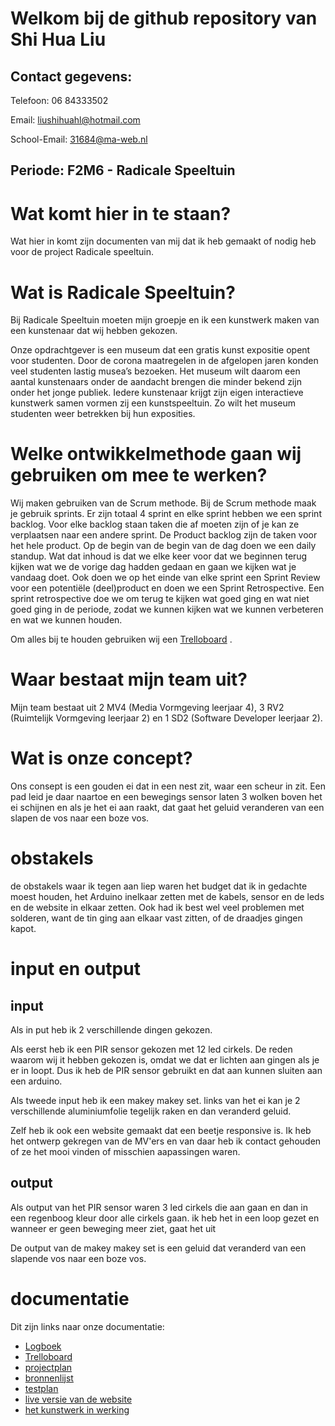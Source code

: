 # Welkom bij de github repository van Shi Hua Liu

## Contact gegevens:

Telefoon: 06 84333502 

Email: liushihuahl@hotmail.com

School-Email: 31684@ma-web.nl

## Periode: F2M6 - Radicale Speeltuin

# Wat komt hier in te staan?

Wat hier in komt zijn documenten van mij dat ik heb gemaakt of nodig heb voor de project Radicale speeltuin.

# Wat is Radicale Speeltuin?

Bij Radicale Speeltuin moeten mijn groepje en ik een kunstwerk maken van een kunstenaar dat wij hebben gekozen.

Onze opdrachtgever is een museum dat een gratis kunst expositie opent voor studenten. Door de corona maatregelen in de afgelopen jaren konden veel studenten lastig musea’s bezoeken. Het museum wilt daarom een aantal kunstenaars onder de aandacht brengen die minder bekend zijn onder het jonge publiek. Iedere kunstenaar krijgt zijn eigen interactieve kunstwerk samen vormen zij een kunstspeeltuin. Zo wilt het museum studenten weer betrekken bij hun exposities.

# Welke ontwikkelmethode gaan wij gebruiken om mee te werken? 

Wij maken gebruiken van de Scrum methode. Bij de Scrum methode maak je gebruik sprints. Er zijn totaal 4 sprint en elke sprint hebben we een sprint backlog. Voor elke backlog staan taken die af moeten zijn of je kan ze verplaatsen naar een andere sprint. De Product backlog zijn de taken voor het hele product. Op de begin van de begin van de dag doen we een daily standup. Wat dat inhoud is dat we elke keer voor dat we beginnen terug kijken wat we de vorige dag hadden gedaan en gaan we kijken wat je vandaag doet. Ook doen we op het einde van elke sprint een Sprint Review voor een potentiële (deel)product en doen we een Sprint Retrospective. Een sprint retrospective doe we om terug te kijken wat goed ging en wat niet goed ging in de periode, zodat we kunnen kijken wat we kunnen verbeteren en wat we kunnen houden.

Om alles bij te houden gebruiken wij een [Trelloboard](https://trello.com/b/MdpxDHgO/radicale-speeltuin) .

# Waar bestaat mijn team uit?

Mijn team bestaat uit 2 MV4 (Media Vormgeving leerjaar 4), 3 RV2 (Ruimtelijk Vormgeving leerjaar 2) en 1 SD2 (Software Developer leerjaar 2).

# Wat is onze concept?

Ons consept is een gouden ei dat in een nest zit, waar een scheur in zit. Een  pad leid je daar naartoe en een bewegings sensor laten 3 wolken boven het ei schijnen en als je het ei aan raakt, dat gaat het geluid veranderen van een slapen de vos naar een boze vos.


# obstakels
de obstakels waar ik tegen aan liep waren het budget dat ik in gedachte moest houden, het Arduino inelkaar zetten met de kabels, sensor en de leds en de website in elkaar zetten. Ook had ik best wel veel problemen met solderen, want de tin ging aan elkaar vast zitten, of de draadjes gingen kapot.

# input en output

## input

Als in put heb ik 2 verschillende dingen gekozen.

Als eerst heb ik een PIR sensor gekozen met 12 led cirkels. De reden waarom wij it hebben gekozen is, omdat we dat er lichten aan gingen als je er in loopt. Dus ik heb de PIR sensor gebruikt en dat aan kunnen sluiten aan een arduino. 

Als tweede input heb ik een makey makey set. links van het ei kan je 2 verschillende aluminiumfolie tegelijk raken en dan veranderd geluid.

Zelf heb ik ook een website gemaakt dat een beetje responsive is. Ik heb het ontwerp gekregen van de MV'ers en van daar heb ik contact gehouden of ze het mooi vinden of misschien aapassingen waren.

## output

Als output van het PIR sensor waren 3 led cirkels die aan gaan en dan in een regenboog kleur door alle cirkels gaan. ik heb het in een loop gezet en wanneer er geen beweging meer ziet, gaat het uit

De output van de makey makey set is een geluid dat veranderd van een slapende vos naar een boze vos.

# documentatie

Dit zijn links naar onze documentatie:

* [Logboek](https://docs.google.com/document/d/1InY-Az6w4eEIcxu_jN3qKdkGnfcNWLbTPF8sPrZ9gZY/edit?usp=sharing)
* [Trelloboard](https://trello.com/b/MdpxDHgO/radicale-speeltuin)
* [projectplan](https://docs.google.com/document/d/1KeO8jzoYE0i2tndRvRXfpEJLksDOgP0NX-xQMXqpHGo/edit?usp=sharing)
* [bronnenlijst](https://docs.google.com/document/d/1GPBN90JocfpvUVk5bXAB8-OrtEfkGVtUVqsfVUdguBU/edit?usp=sharing)
* [testplan](https://docs.google.com/document/d/1BpUPM1zoh6C_H1wze473IIo6hwMY9am1ZFIOg8rzPiU/edit?usp=sharing)
* [live versie van de website](https://31684.hosts1.ma-cloud.nl/f2m6-RS/website_MV/index.html)
* [het kunstwerk in werking](https://youtu.be/WZPAuMUc5SM)
